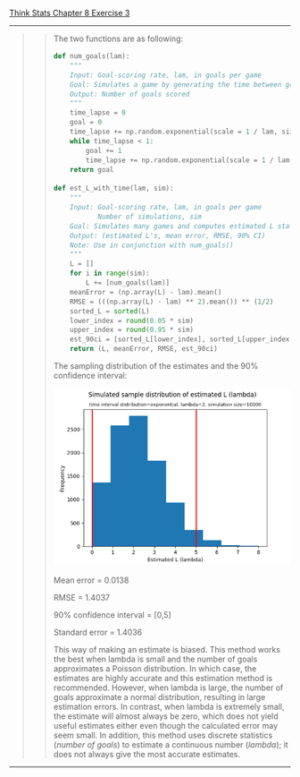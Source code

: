 [Think Stats Chapter 8 Exercise 3](http://greenteapress.com/thinkstats2/html/thinkstats2009.html#toc77)

---

>> The two functions are as following:  
>> ```python  
>> def num_goals(lam):
>>     """
>>     Input: Goal-scoring rate, lam, in goals per game
>>     Goal: Simulates a game by generating the time between goals until the total time exceeds 1 game
>>     Output: Number of goals scored
>>     """
>>     time_lapse = 0
>>     goal = 0
>>     time_lapse += np.random.exponential(scale = 1 / lam, size = 1)
>>     while time_lapse < 1:
>>         goal += 1
>>         time_lapse += np.random.exponential(scale = 1 / lam, size = 1)
>>     return goal
>>   
>> def est_L_with_time(lam, sim):
>>     """
>>     Input: Goal-scoring rate, lam, in goals per game
>>            Number of simulations, sim
>>     Goal: Simulates many games and computes estimated L statistics
>>     Output: (estimated L's, mean error, RMSE, 90% CI)
>>     Note: Use in conjunction with num_goals()
>>     """
>>     L = []
>>     for i in range(sim):
>>         L += [num_goals(lam)]
>>     meanError = (np.array(L) - lam).mean()
>>     RMSE = (((np.array(L) - lam) ** 2).mean()) ** (1/2)
>>     sorted_L = sorted(L)
>>     lower_index = round(0.05 * sim)
>>     upper_index = round(0.95 * sim)
>>     est_90ci = [sorted_L[lower_index], sorted_L[upper_index]]
>>     return (L, meanError, RMSE, est_90ci)
>> ```  
>>   
>> The sampling distribution of the estimates and the 90% confidence interval:  
>>
>> ![metis_hw07_ex8_3](metis_hw07_ex8_3.png)  
>>   
>> Mean error = 0.0138  
>>   
>> RMSE = 1.4037   
>>   
>> 90% confidence interval = [0,5]   
>>    
>> Standard error = 1.4036  
>>   
>> This way of making an estimate is biased. This method works the best when lambda is small and the number of goals approximates a Poisson distribution. In which case, the estimates are highly accurate and this estimation method is recommended. However, when lambda is large, the number of goals approximate a normal distribution, resulting in large estimation errors. In contrast, when lambda is extremely small, the estimate will almost always be zero, which does not yield useful estimates either even though the calculated error may seem small. In addition, this method uses discrete statistics (*number of goals*) to estimate a continuous number (*lambda*); it does not always give the most accurate estimates.

---
